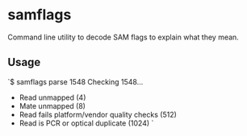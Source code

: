 # samflags
Command line utility to decode SAM flags to explain what they mean.

## Usage

`$ samflags parse 1548
  Checking 1548...
   - Read unmapped (4)
   - Mate unmapped (8)
   - Read fails platform/vendor quality checks (512)
   - Read is PCR or optical duplicate (1024)
`
